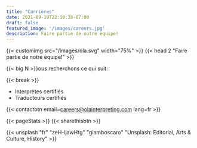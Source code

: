 ```yaml
---
title: "Carrières"
date: 2021-09-19T22:10:38-07:00
draft: false
featured_image: '/images/careers.jpg'
description: Faire partie de notre equipe!
---
```


{{< customimg src="/images/ola.svg" width="75%" >}}
{{< head 2 "Faire partie de notre equipe!" >}}

{{< big N >}}ous recherchons ce qui suit:

{{< break >}}
- Interprètes certifiés
- Traducteurs certifiés

{{< contactbtn email=careers@olainterpreting.com lang=fr >}}

{{< pageStats >}}
{{< sharethisbtn >}}

{{< unsplash "fr" "zeH-ljawHtg" "giamboscaro" "Unsplash: Editorial, Arts & Culture, History" >}}
